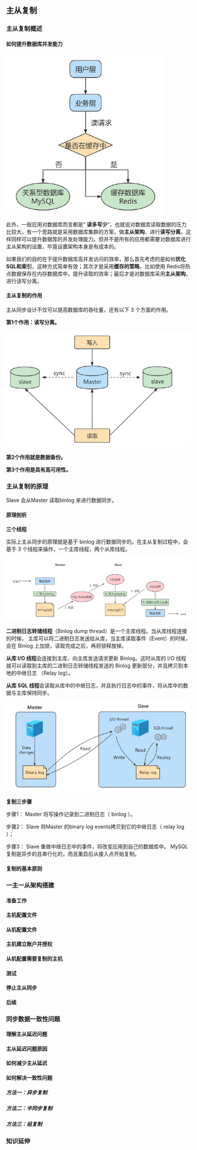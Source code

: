 ## 主从复制

### 主从复制概述

#### 如何提升数据库并发能力

![image-20220509165433895](images/image-20220509165433895.png)

此外，一般应用对数据库而言都是“ **读多写少**”，也就说对数据库读取数据的压力比较大，有一个思路就是采用数据库集群的方案，做**主从架构**、进行**读写分离**，这样同样可以提升数据库的并发处理能力。但并不是所有的应用都需要对数据库进行主从架构的设置，毕竟设置架构本身是有成本的。

如果我们的目的在于提升数据库高并发访问的效率，那么首先考虑的是如何**优化SQL和索引**，这种方式简单有效；其次才是采用**缓存的策略**，比如使用 Redis将热点数据保存在内存数据库中，提升读取的效率；最后才是对数据库采用**主从架构**，进行读写分离。

#### 主从复制的作用

主从同步设计不仅可以提高数据库的吞吐量，还有以下 3 个方面的作用。

**第1个作用：读写分离。**

![image-20220509173609801](images/image-20220509173609801.png)

**第2个作用就是数据备份。**

**第3个作用是具有高可用性。**

### 主从复制的原理

Slave 会从Master 读取binlog 来进行数据同步。

#### 原理剖析

**三个线程**

实际上主从同步的原理就是基于 binlog 进行数据同步的。在主从复制过程中，会基于 3 个线程来操作，一个主库线程，两个从库线程。

![image-20220509174201771](images/image-20220509174201771.png)

**二进制日志转储线程**（Binlog dump thread）是一个主库线程。当从库线程连接的时候， 主库可以将二进制日志发送给从库，当主库读取事件（Event）的时候，会在 Binlog 上加锁，读取完成之后，再将锁释放掉。

**从库 I/O 线程**会连接到主库，向主库发送请求更新 Binlog。这时从库的 I/O 线程就可以读取到主库的二进制日志转储线程发送的 Binlog 更新部分，并且拷贝到本地的中继日志 （Relay log）。

**从库 SQL 线程**会读取从库中的中继日志，并且执行日志中的事件，将从库中的数据与主库保持同步。

![image-20220509175738889](images/image-20220509175738889.png)

**复制三步骤**

步骤1： Master 将写操作记录到二进制日志（ binlog ）。

步骤2： Slave 将Master 的binary log events拷贝到它的中继日志（ relay log ）；

步骤3： Slave 重做中继日志中的事件，将改变应用到自己的数据库中。 MySQL复制是异步的且串行化的，而且重启后从接入点开始复制。

#### 复制的基本原则

### 一主一从架构搭建

#### 准备工作

#### 主机配置文件

#### 从机配置文件

#### 主机建立账户并授权

#### 从机配置需要复制的主机

#### 测试

#### 停止主从同步

#### 后续

### 同步数据一致性问题

#### 理解主从延迟问题

#### 主从延迟问题原因

#### 如何减少主从延迟

#### 如何解决一致性问题

##### 方法一：异步复制

##### 方法二：半同步复制

##### 方法三：组复制

### 知识延伸